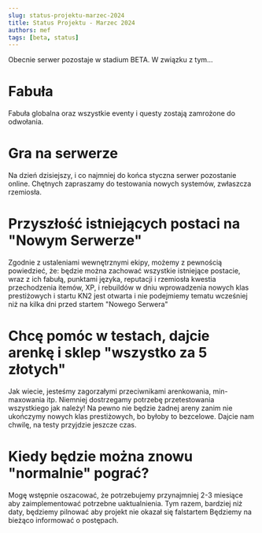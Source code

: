 ```yaml
---
slug: status-projektu-marzec-2024
title: Status Projektu - Marzec 2024
authors: mef
tags: [beta, status]
---
```


Obecnie serwer pozostaje w stadium BETA. W związku z tym...

# Fabuła

Fabuła globalna oraz wszystkie eventy i questy zostają zamrożone do odwołania.

# Gra na serwerze

Na dzień dzisiejszy, i co najmniej do końca styczna serwer pozostanie online. Chętnych zapraszamy do testowania nowych systemów, zwłaszcza rzemiosła.

# Przyszłość istniejących postaci na "Nowym Serwerze"

Zgodnie z ustaleniami wewnętrznymi ekipy, możemy z pewnością powiedzieć, że:
będzie można zachować wszystkie istniejące postacie, wraz z ich fabułą, punktami języka, reputacji i rzemiosła
kwestia przechodzenia itemów, XP, i rebuildów w dniu wprowadzenia nowych klas prestiżowych i startu KN2 jest otwarta i nie podejmiemy tematu wcześniej niż na kilka dni przed startem "Nowego Serwera"

# Chcę pomóc w testach, dajcie arenkę i sklep "wszystko za 5 złotych"

Jak wiecie, jesteśmy zagorzałymi przeciwnikami arenkowania, min-maxowania itp. Niemniej dostrzegamy potrzebę przetestowania wszystkiego jak należy! Na pewno nie będzie żadnej areny zanim nie ukończymy nowych klas prestiżowych, bo byłoby to bezcelowe. Dajcie nam chwilę, na testy przyjdzie jeszcze czas.

# Kiedy będzie można znowu "normalnie" pograć?

Mogę wstępnie oszacować, że potrzebujemy przynajmniej 2-3 miesiące aby zaimplementować potrzebne uaktualnienia. Tym razem, bardziej niż daty, będziemy pilnować aby projekt nie okazał się falstartem Będziemy na bieżąco informować o postępach.
